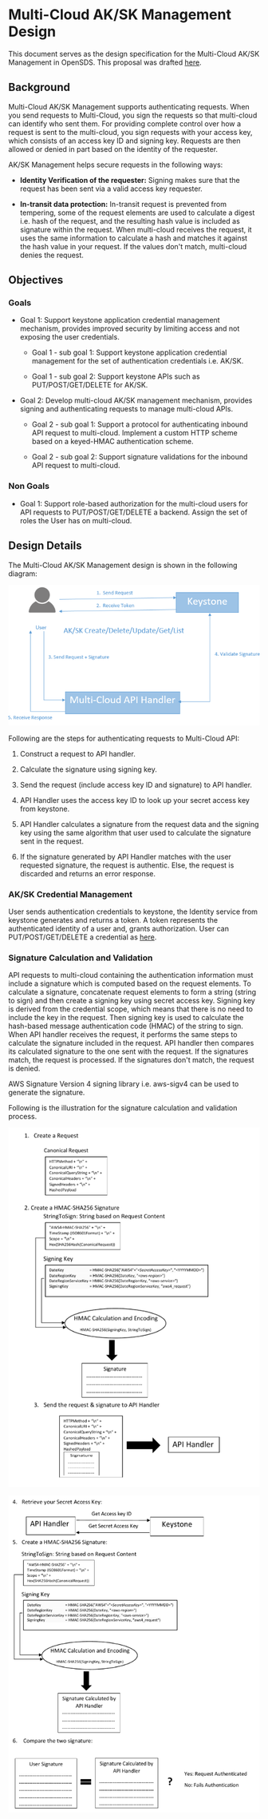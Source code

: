 # Multi-Cloud AK/SK Management Design

This document serves as the design specification for the Multi-Cloud AK/SK Management in OpenSDS. This proposal was drafted [here](https://docs.google.com/document/d/1P9GEFHIjFyqTn8ZPoBN2bLdeCY98iUOqDGu4kTSWZ9o/edit?usp=sharing).

## Background

Multi-Cloud AK/SK Management supports authenticating requests. When you send requests to Multi-Cloud, you sign the requests so that multi-cloud can identify who sent them. For providing complete control over how a request is sent to the multi-cloud, you sign requests with your access key, which consists of an access key ID and signing key. Requests are then allowed or denied in part based on the identity of the requester.

AK/SK Management helps secure requests in the following ways:

* **Identity Verification of the requester:**
Signing makes sure that the request has been sent via a valid access key requester.

* **In-transit data protection:**
In-transit request is prevented from tempering, some of the request elements are used to calculate a digest i.e. hash  of the request, and the resulting hash value is included as signature within the request. When multi-cloud receives the request, it uses the same information to calculate a hash and matches it against the hash value in your request. If the values don't match, multi-cloud denies the request.


## Objectives

### Goals

* Goal 1: Support keystone application credential management mechanism, provides improved security by limiting access and not exposing the user credentials.

    * Goal 1 - sub goal 1: Support keystone application credential management for the set of authentication credentials i.e. AK/SK.

    * Goal 1 - sub goal 2: Support keystone APIs such as PUT/POST/GET/DELETE for AK/SK.

* Goal 2: Develop multi-cloud AK/SK management mechanism, provides signing and authenticating requests to manage multi-cloud APIs.

    * Goal 2 - sub goal 1: Support a protocol for authenticating inbound API request to multi-cloud. Implement a custom HTTP scheme based on a keyed-HMAC authentication scheme.

    * Goal 2 - sub goal 2: Support signature validations for the inbound API request to multi-cloud.

### Non Goals

* Goal 1: Support role-based authorization for the multi-cloud users for API requests to PUT/POST/GET/DELETE a backend. Assign the set of roles the User has on multi-cloud.


## Design Details

The Multi-Cloud AK/SK Management design is shown in the following diagram:

![Multi-Cloud AK-SK Management Diagram](multicloud_ak-sk_management.PNG?raw=true "Multi-Cloud AK-SK Management Diagram")

Following are the steps for authenticating requests to Multi-Cloud API:

1. Construct a request to API handler.

2. Calculate the signature using signing key.

3. Send the request (include access key ID and signature) to API handler.

4. API Handler uses the access key ID to look up your secret access key from keystone.

5. API Handler calculates a signature from the request data and the signing key using the same algorithm that user used to calculate the signature sent in the request.

6. If the signature generated by API Handler matches with the user requested signature, the request is authentic. Else, the request is discarded and returns an error response.

### AK/SK Credential Management

User sends authentication credentials to keystone, the Identity service from keystone generates and returns a token. A token represents the authenticated identity of a user and, grants authorization. User can PUT/POST/GET/DELETE a credential as [here](https://developer.openstack.org/api-ref/identity/v3/index.html?expanded=list-credentials-detail,show-credential-details-detail,create-credential-detail#application-credentials).

### Signature Calculation and Validation

API requests to multi-cloud containing the authentication information must include a signature which is computed based on the request elements. To calculate a signature, concatenate request elements to form a string (string to sign) and then create a signing key using secret access key. Signing key is derived from the credential scope, which means that there is no need to include the key in the request. Then signing key is used to calculate the hash-based message authentication code (HMAC) of the string to sign.
When API handler receives the request, it performs the same steps to calculate the signature included in the request. API handler then compares its calculated signature to the one sent with the request. If the signatures match, the request is processed. If the signatures don't match, the request is denied.

AWS Signature Version 4 signing library i.e. aws-sigv4 can be used to generate the signature.

Following is the illustration for the signature calculation and validation process.

![Multi-Cloud Signature Calculation Diagram](multicloud_signature_calculation.PNG?raw=true "Multi-Cloud Signature Calculation Diagram")

![Multi-Cloud Signature Validation Diagram](multicloud_signature_validation.PNG?raw=true "Multi-Cloud Signature Validation Diagram")
